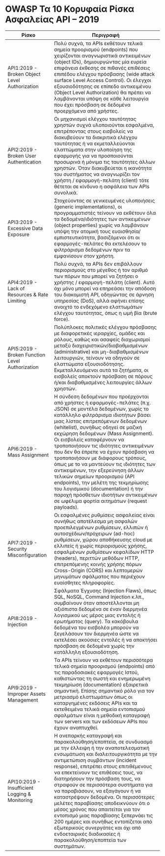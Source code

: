OWASP Τα 10 Κορυφαία Ρίσκα Ασφαλείας API – 2019
======================================

| Ρίσκο | Περιγραφή |
| ---- | ----------- |
| API1:2019 - Broken Object Level Authorization | Πολύ συχνά, τα APIs εκθέτουν τελικά σημεία προορισμού (endpoints) που χειρίζονται αναγνωριστικά αντικειμένων (object IDs), δημιουργώντας μία ευρεία επιφάνεια έκθεσης σε πιθανές επιθέσεις επιπέδου ελέγχου πρόσβασης (wide attack surface Level Access Control). Οι έλεγχοι εξουσιοδότησης σε επίπεδο αντικειμένου (Object Level Authorization) θα πρέπει να λαμβάνονται υπόψη σε κάθε λειτουργία που έχει πρόσβαση σε δεδομένα προερχόμενα από χρήστες. |
| API2:2019 - Broken User Authentication | Οι μηχανισμοί ελέγχου ταυτότητας χρηστών συχνά υλοποιούνται εσφαλμένα, επιτρέποντας στους εισβολείς να διακυβεύουν τα διακριτικά ελέγχου ταυτότητας ή να εκμεταλλεύονται ελαττώματα στην υλοποίηση της εφαρμογής για να προσποιούνται προσωρινά ή μόνιμα τις ταυτότητες άλλων χρηστών. Όταν διακυβεύεται η ικανότητα του συστήματος να αναγνωρίζει τον χρήστη / εφαρμογή-πελάτη (client) τότε θέτεται σε κίνδυνο η ασφάλεια των APIs συνολικά. |
| API3:2019 - Excessive Data Exposure | Στοχεύοντας σε γενικευμένες υλοποιήσεις (generic implementations), οι προγραμματιστές τείνουν να εκθέτουν όλα τα δεδομένα/ιδιότητες των αντικειμένων (object properties) χωρίς να λαμβάνουν υπόψη την ατομική τους ευαισθησία/εμπιστευτικότητα, βασιζόμενοι ότι οι εφαρμογές-πελάτες θα εκτελέσουν το φιλτράρισμα δεδομένων πριν τα εμφανίσουν στον χρήστη. |
| API4:2019 - Lack of Resources & Rate Limiting | Πολύ συχνά, τα APIs δεν επιβάλλουν περιορισμούς στο μέγεθος ή τον αριθμό των πόρων που μπορεί να ζητήσει ο χρήστης / εφαρμογή-πελάτη (client). Αυτό όχι μόνο μπορεί να επηρεάσει την απόδοση του διακομιστή API, οδηγώντας σε άρνηση υπηρεσίας (DoS), αλλά αφήνει επίσης ανοιχτό το ενδεχόμενο ελαττωμάτων ελέγχου ταυτότητας, όπως η ωμή βία (brute force). |
| API5:2019 - Broken Function Level Authorization | Πολύπλοκες πολιτικές ελέγχου πρόσβασης με διαφορετικές ιεραρχίες, ομάδες και ρόλους, καθώς και ασαφείς διαχωρισμοί μεταξύ διαχειριστικών/διαβαθμισμένων (administrative) και μη-διαβαθμισμένων λειτουργιών, τείνουν να οδηγούν σε ελαττώματα εξουσιοδότησης. Εκμεταλλευόμενοι αυτά τα ζητήματα, οι εισβολείς αποκτούν πρόσβαση σε πόρους ή/και διαβαθμισμένες λειτουργίες άλλων χρηστών. |
| API6:2019 - Mass Assignment | Η σύνδεση δεδομένων που προέρχονται από χρήστες ή εφαρμογές-πελάτες (π.χ. JSON) σε μοντέλα δεδομένων, χωρίς το κατάλληλο φιλτράρισμα ιδιοτήτων βάσει μιας λίστας επιτρεπόμενων δεδομένων (whitelist), συνήθως οδηγεί σε μαζική εκχώρηση δεδομένων (Mass Assignment). Οι εισβολείς καταφέρνουν να τροποποιήσουν τις ιδιότητες αντικειμένων που δεν θα έπρεπε να έχουν πρόσβαση να τροποποιήσουν με διάφορους τρόπους, όπως με το να μαντεύουν τις ιδιότητες των αντικειμένων, την εξερεύνηση άλλων τελικών σημείων προορισμού (API endpoints), την μελέτη της τεκμηρίωσης του λογισμικού (documentation) ή την παροχή πρόσθετων ιδιοτήτων αντικειμένων σε ωφέλιμα φορτία αιτημάτων (request payloads).
| API7:2019 - Security Misconfiguration | Οι εσφαλμένες ρυθμίσεις ασφαλείας είναι συνήθως αποτέλεσμα μη ασφαλών προεπιλεγμένων ρυθμίσεων, ελλιπών ή αυτοσχέδιων/πρόχειρων (ad-hoc) ρυθμίσεων, χώρου αποθήκευσης cloud με ελλιπείς ή χωρίς περιορισμούς χρήσης, εσφαλμένων ρυθμίσεων κεφαλίδων HTTP (headers), περιττών μεθόδων HTTP, επιτρεπόμενης κοινής χρήσης πόρων Cross-Origin (CORS) και λεπτομερών μηνυμάτων σφάλματος που περιέχουν ευαίσθητες πληροφορίες. |
| API8:2019 - Injection | Σφάλματα Έγχυσης (Injection Flaws), όπως SQL, NoSQL, Command Injection κ.λπ., συμβαίνουν όταν αποστέλλονται μη αξιόπιστα δεδομένα σε έναν διερμηνέα λογισμικού ως μέρος μιας εντολής ή ερωτήματος (query). Τα κακόβουλα δεδομένα του εισβολέα μπορούν να ξεγελάσουν τον διερμηνέα ώστε να εκτελέσει ακούσιες εντολές ή να αποκτήσει πρόσβαση σε δεδομένα χωρίς την κατάλληλη εξουσιοδότηση. |
| API9:2019 - Improper Assets Management | Τα APIs τείνουν να εκθέτουν περισσότερα τελικά σημεία προορισμού (endpoints) από τις παραδοσιακές εφαρμογές Ιστού, καθιστώντας τη σωστή και ενημερωμένη τεκμηρίωση (documentation) εξαιρετικά σημαντική. Επίσης σημαντικό ρόλο για τον μετριασμό ελαττωμάτων όπως οι καταργημένες εκδόσεις APIs και τα εκτεθειμένα τελικά σημεία εντοπισμού σφαλμάτων είναι η μεθοδική καταγραφή των servers και των εκδόσεων APIs που έχουν αναπτυχθεί. |
| API10:2019 - Insufficient Logging & Monitoring | Η ανεπαρκής καταγραφή και παρακολούθηση/εποπτεία, σε συνδυασμό με την έλλειψη ή την αναποτελεσματική ενσωµάτωση και διαλειτουργικότητα με την αντιμετώπιση συμβάντων (incident response), επιτρέπει στους επιτιθέμενους να επεκτείνουν τις επιθέσεις τους, να διατηρήσουν την πρόσβαση τους, να στραφούν σε περισσότερα συστήματα για να παραβιάσουν, να εξαγάγουν ή να καταστρέψουν δεδομένα. Οι περισσότερες μελέτες παραβίασης αποδεικνύουν ότι ο μέσος χρόνος που απαιτείται για τον εντοπισμό μιας παραβίασης ξεπερνάει τις 200 ημέρες και συνήθως εντοπίζεται από εξωτερικούς συνεργάτες και όχι από ενδοεταιρικές διαδικασίες ή παρακολούθηση/εποπτεία των συστημάτων. |
